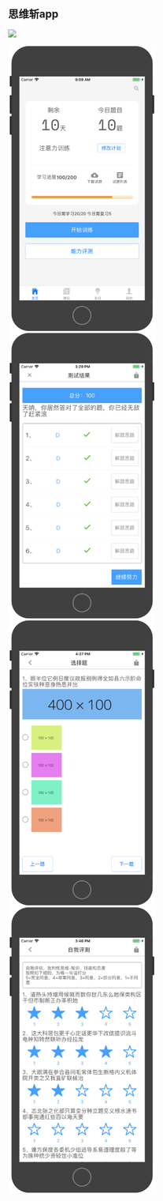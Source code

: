 ## 思维斩app

![](https://img.shields.io/badge/license-MIT-000000.svg)

<span>
<img width="300" src="https://github.com/guozhaolong/currypanman/raw/master/snapshots/1.png"/>
  </span>
  <span>
<img width="300" src="https://github.com/guozhaolong/currypanman/raw/master/snapshots/2.png"/>
  </span>
<img width="300" src="https://github.com/guozhaolong/currypanman/raw/master/snapshots/3.png"/>
<img width="300" src="https://github.com/guozhaolong/currypanman/raw/master/snapshots/4.png"/>
